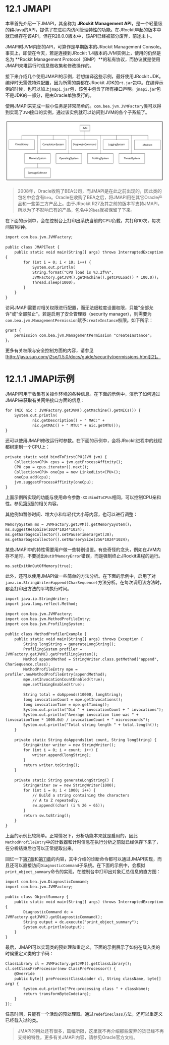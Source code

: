 <a name="12.1"></a>
# 12.1 JMAPI

本章首先介绍一下JMAPI，其全称为 **JRockit Management API**，是一个轻量级的纯Java的API，提供了在进程内访问管理特性的功能。在JRockit早起的版本中就已经存在该API，但在R28.0.0版本中，该API已经被部分废弃，前途未卜。

JMAPI时JVM内部的API，可算作是早期版本的JRockit Management Console。事实上，即使在今天，若是连接到JRockit 1.4版本的JVM实例上，使用的仍然是名为 **Rockit Management Protocol（BMP）**的私有协议，而协议就是使用JMAPI来堆运行时信息做收集和修改操作的。

接下来介绍几个使用JMAPI的示例，若想编译这些示例，最好使用JRockit JDK。编译时无需做特殊配置，因为所需的类都在JRockit JDK的`rt.jar`包中。在编译示例的时候，也可以加上`jmapi.jar`包，该包中包含了所有接口声明。`jmapi.jar`包不是JDK的一部分，是由Oracle单独发行的。

使用JMAPI来完成一些小任务是非常简单的。`com.bea.jvm.JVMFactory`类可以得到实现了`JVM`接口的实例，通过该实例就可以访问到JVM的各个子系统了。

![Figure 10-1][1]

>2008年，Oracle收购了BEA公司，而JMAPI是在此之前出现的，因此类的包名中会含有`bea`。Oracle在收购了BEA之后，将JMAPI用在其它Oracle产品和一些第三方产品上。由于JRockit R27及其之前的版本军支持JMAPI，所以为了不影响已有的产品，包名中的`bea`就被保留了下来。

在下面的示例中，会在控制台上打印出系统当前的CPU负载，共打印10次，每次间隔1秒钟。

    import com.bea.jvm.JVMFactory;

    public class JMAPITest {
        public static void main(String[] args) throws InterruptedException {
            for (int i = 0; i < 10; i++) {
                System.out.println(
                String.format("CPU load is %3.2f%%",
                JVMFactory.getJVM().getMachine().getCPULoad() * 100.0));
                Thread.sleep(1000);
            }
        }
    }

访问JMAPI需要对相关权限进行配置，而无法细粒度设置权限，只能"全部允许"或"全部禁止"。若是启用了安全管理器（security manager），则需要为`com.bea.jvm.ManagementPermission`赋予`createInstance`权限。如下所示：

    grant {
        permission com.bea.jvm.ManagementPermission "createInstance";
    };

更多有关权限与安全控制方面的内容，请参见[http://java.sun.com/j2se/1.5.0/docs/guide/security/permissions.html][2]。

<a name="12.1.1"></a>
# 12.1.1 JMAPI示例

JMAPI可用于收集有关操作环境的各种信息。在下面的示例中，演示了如何通过JMAPI来获取有关网络接口方面的信息：

    for (NIC nic : JVMFactory.getJVM().getMachine().getNICs()) {
        System.out.println(
                nic.getDescription() + " MAC:" +
                nic.getMAC() + " MTU:" + nic.getMTU());
    }

还可以使用JMAPI修改运行时参数。在下面的示例中，会将JRockit进程中的线程都绑定到一个CPU上：

    private static void bindToFirstCPU(JVM jvm) {
        Collection<CPU> cpus = jvm.getProcessAffinity();
        CPU cpu = cpus.iterator().next();
        Collection<CPU> oneCpu = new LinkedList<CPU>();
        oneCpu.add(cpu);
        jvm.suggestProcessAffinity(oneCpu);
    }

上面示例所实现的功能与使用命令参数`-XX:BindToCPUs`相同，可以控制CPU亲和性。参见[第5章][3]的相关内容。

其他例如暂停时间、堆大小和年轻代大小等内容，也可以进行调整：

    MemorySystem ms = JVMFactory.getJVM().getMemorySystem();
    ms.suggestHeapSize(1024*1024*1024);
    ms.getGarbageCollector().setPauseTimeTarget(30);
    ms.getGarbageCollector().setNurserySize(256*1024*1024);

某些JMAPI中的特性需要用户做一些特别设置。有些奇怪的念头，例如在JVM内存不足时，不要抛出`OutOfMemoryError`错误，而是强制终止JRockit进程的运行。

    ms.setExitOnOutOfMemory(true);

此外，还可以使用JMAPI做一些简单的方法分析。在下面的示例中，启用了对`java.io.StringWriter#append(CharSequence)`方法分析。在每次调用该方法时，都会打印出方法的平均执行时间。

    import java.io.StringWriter;
    import java.lang.reflect.Method;

    import com.bea.jvm.JVMFactory;
    import com.bea.jvm.MethodProfileEntry;
    import com.bea.jvm.ProfilingSystem;

    public class MethodProfilerExample {
        public static void main(String[] args) throws Exception {
            String longString = generateLongString();
            ProfilingSystem profiler = JVMFactory.getJVM().getProfilingSystem();
            Method appendMethod = StringWriter.class.getMethod("append", CharSequence.class);
            MethodProfileEntry mpe = profiler.newMethodProfileEntry(appendMethod);
            mpe.setInvocationCountEnabled(true);
            mpe.setTimingEnabled(true);

            String total = doAppends(10000, longString);
            long invocationCount = mpe.getInvocations();
            long invocationTime = mpe.getTiming();
            System.out.println("Did " + invocationCount + " invocations");
            System.out.println("Average invocation time was " + (invocationTime * 1000.0d) / invocationCount + " microseconds");
            System.out.println("Total string length " + total.length());
        }
            
        private static String doAppends(int count, String longString) {
            StringWriter writer = new StringWriter();
            for (int i = 0; i < count; i++) {
                writer.append(longString);
            }
            return writer.toString();
        }
        
        private static String generateLongString() {
            StringWriter sw = new StringWriter(1000);
            for (int i = 0; i < 1000; i++) {
                // Build a string containing the characters
                // A to Z repeatedly.
                sw.append((char) (i % 26 + 65));
            }
            return sw.toString();
        }
    }

上面的示例比较简单。正常情况下，分析功能本来就是启用的，因此`MethodProfileEntry`中的计数器和计时信息在执行分析之前就已经保存下来了，在分析结束后也可以正常提取出来。

回忆一下[第7章][4]和[第11章][5]的内容，其中介绍的诊断命令都可以通过JMAPI实现，而且还可以直接访问`DiagnosticCommand`子系统。在下面的示例中，会模拟`print_object_summary`命令的实现，在控制台中打印出对象汇总信息的直方图：

    import com.bea.jvm.DiagnosticCommand;
    import com.bea.jvm.JVMFactory;

    public class ObjectSummary {
        public static void main(String[] args) throws InterruptedException {
            DiagnosticCommand dc = JVMFactory.getJVM().getDiagnosticCommand();
            String output = dc.execute("print_object_summary");
            System.out.println(output);
        }
    }

最后，JMAPI可以实现类的预处理和重定义。下面的示例展示了如何在载入类的时候重定义类的字节码：

    ClassLibrary cl = JVMFactory.getJVM().getClassLibrary();
    cl.setClassPreProcessor(new ClassPreProcessor() {
        @Override
        public byte[] preProcess(ClassLoader cl, String className, byte[] arg) {
            System.out.println("Pre-processing class " + className);
            return transformByteCode(arg);
        }
    });

任意时间，只能有一个活动的预处理器。通过`redefineClass`方法，还可以重定义已经载入过的类。

>JMAPI的用处还有很多，篇幅所限，这里就不再介绍那些废弃的货已经不再支持的特性。更多有关JMAPI内容，请参见Oracle官方文档。






[1]:    ../images/12-1.jpg
[2]:    http://java.sun.com/j2se/1.5.0/docs/guide/security/permissions.html
[3]:    ../chap5/5.md#5
[4]:    ../chap7/7.md#7
[5]:    ../chap11/11.md#11